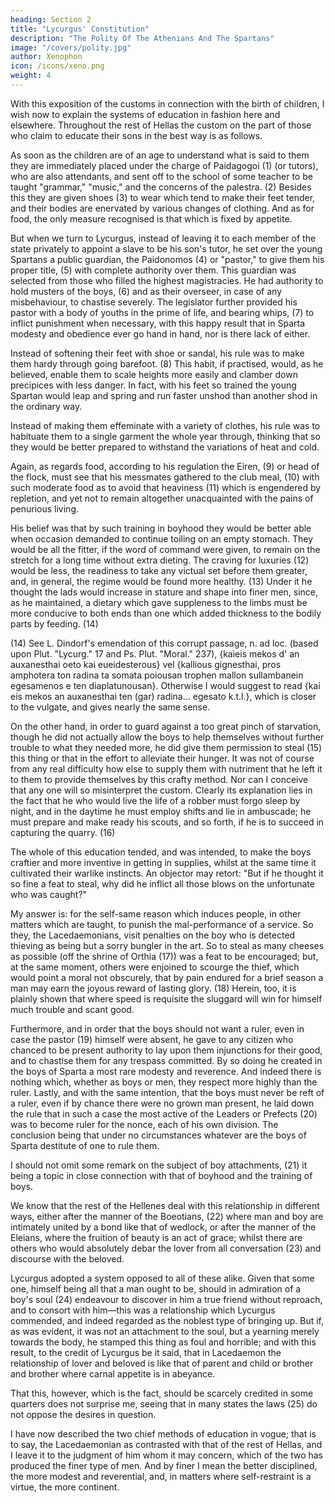 ```yaml
---
heading: Section 2
title: "Lycurgus' Constitution"
description: "The Polity Of The Athenians And The Spartans"
image: "/covers/polity.jpg"
author: Xenophon
icon: /icons/xeno.png
weight: 4
---
```



With this exposition of the customs in connection with the birth of children, I wish now to explain the systems of education in fashion here and elsewhere. Throughout the rest of Hellas the custom on the part of those who claim to educate their sons in the best way is as follows.

As soon as the children are of an age to understand what is said to them they are immediately placed under the charge of Paidagogoi (1) (or tutors), who are also attendants, and sent off to the school of some teacher to be taught "grammar," "music," and the concerns of the palestra. (2) Besides this they are given shoes (3) to wear which tend to make their feet tender, and their bodies are enervated by various changes of clothing. And as for food, the only measure recognised is that which is fixed by appetite.


But when we turn to Lycurgus, instead of leaving it to each member of the state privately to appoint a slave to be his son's tutor, he set over the young Spartans a public guardian, the Paidonomos (4) or "pastor," to give them his proper title, (5) with complete authority over them. This guardian was selected from those who filled the highest magistracies. He had authority to hold musters of the boys, (6) and as their overseer, in case of any misbehaviour, to chastise severely. The legislator further provided his pastor with a body of youths in the prime of life, and bearing whips, (7) to inflict punishment when necessary, with this happy result that in Sparta modesty and obedience ever go hand in hand, nor is there lack of either.


Instead of softening their feet with shoe or sandal, his rule was to make them hardy through going barefoot. (8) This habit, if practised, would, as he believed, enable them to scale heights more easily and clamber down precipices with less danger. In fact, with his feet so trained the young Spartan would leap and spring and run faster unshod than another shod in the ordinary way.


Instead of making them effeminate with a variety of clothes, his rule was to habituate them to a single garment the whole year through, thinking that so they would be better prepared to withstand the variations of heat and cold.

Again, as regards food, according to his regulation the Eiren, (9) or head of the flock, must see that his messmates gathered to the club meal, (10) with such moderate food as to avoid that heaviness (11) which is engendered by repletion, and yet not to remain altogether unacquainted with the pains of penurious living. 

His belief was that by such training in boyhood they would be better able when occasion demanded to continue toiling on an empty stomach. They would be all the fitter, if the word of command were given, to remain on the stretch for a long time without extra dieting. The craving for luxuries (12) would be less, the readiness to take any victual set before them greater, and, in general, the regime would be found more healthy. (13) Under it he thought the lads would increase in stature and shape into finer men, since, as he maintained, a dietary which gave suppleness to the limbs must be more conducive to both ends than one which added thickness to the bodily parts by feeding. (14)

(14) See L. Dindorf's emendation of this corrupt passage, n. ad loc. (based upon Plut. "Lycurg." 17 and Ps. Plut. "Moral." 237), {kaieis mekos d' an auxanesthai oeto kai eueidesterous} vel {kallious gignesthai, pros amphotera ton radina ta somata poiousan trophen     mallon sullambanein egesamenos e ten diaplatunousan}. Otherwise I would suggest to read {kai eis mekos an auxanesthai ten  (gar)     radina... egesato k.t.l.}, which is closer to the vulgate, and gives nearly the same sense.


On the other hand, in order to guard against a too great pinch of starvation, though he did not actually allow the boys to help themselves without further trouble to what they needed more, he did give them permission to steal (15) this thing or that in the effort to alleviate their hunger. It was not of course from any real difficulty how else to supply them with nutriment that he left it to them to provide themselves by this crafty method. Nor can I conceive that any one will so misinterpret the custom. Clearly its explanation lies in the fact that he who would live the life of a robber must forgo sleep by night, and in the daytime he must employ shifts and lie in ambuscade; he must prepare and make ready his scouts, and so forth, if he is to succeed in capturing the quarry. (16)


The whole of this education tended, and was intended, to make the boys craftier and more inventive in getting in supplies, whilst at the same time it cultivated their warlike instincts. An objector may retort: "But if he thought it so fine a feat to steal, why did he inflict all those blows on the unfortunate who was caught?" 

My answer is: for the self-same reason which induces people, in other matters which are taught, to punish the mal-performance of a service. So they, the Lacedaemonians, visit penalties on the boy who is detected thieving as being but a sorry bungler in the art. So to steal as many cheeses as possible (off the shrine of Orthia (17)) was a feat to be encouraged; but, at the same moment, others were enjoined to scourge the thief, which would point a moral not obscurely, that by pain endured for a brief season a man may earn the joyous reward of lasting glory. (18) Herein, too, it is plainly shown that where speed is requisite the sluggard will win for himself much trouble and scant good.


Furthermore, and in order that the boys should not want a ruler, even in case the pastor (19) himself were absent, he gave to any citizen who chanced to be present authority to lay upon them injunctions for their good, and to chastise them for any trespass committed. By so doing he created in the boys of Sparta a most rare modesty and reverence. And indeed there is nothing which, whether as boys or men, they respect more highly than the ruler. Lastly, and with the same intention, that the boys must never be reft of a ruler, even if by chance there were no grown man present, he laid down the rule that in such a case the most active of the Leaders or Prefects (20) was to become ruler for the nonce, each of his own division. The conclusion being that under no circumstances whatever are the boys of Sparta destitute of one to rule them.

I should not omit some remark on the subject of boy attachments, (21) it being a topic in close connection with that of boyhood and the training of boys.


We know that the rest of the Hellenes deal with this relationship in different ways, either after the manner of the Boeotians, (22) where man and boy are intimately united by a bond like that of wedlock, or after the manner of the Eleians, where the fruition of beauty is an act of grace; whilst there are others who would absolutely debar the lover from all conversation (23) and discourse with the beloved.


Lycurgus adopted a system opposed to all of these alike. Given that some one, himself being all that a man ought to be, should in admiration of a boy's soul (24) endeavour to discover in him a true friend without reproach, and to consort with him—this was a relationship which Lycurgus commended, and indeed regarded as the noblest type of bringing up. But if, as was evident, it was not an attachment to the soul, but a yearning merely towards the body, he stamped this thing as foul and horrible; and with this result, to the credit of Lycurgus be it said, that in Lacedaemon the relationship of lover and beloved is like that of parent and child or brother and brother where carnal appetite is in abeyance.

That this, however, which is the fact, should be scarcely credited in some quarters does not surprise me, seeing that in many states the laws (25) do not oppose the desires in question.

I have now described the two chief methods of education in vogue; that is to say, the Lacedaemonian as contrasted with that of the rest of Hellas, and I leave it to the judgment of him whom it may concern, which of the two has produced the finer type of men. And by finer I mean the better disciplined, the more modest and reverential, and, in matters where self-restraint is a virtue, the more continent.
